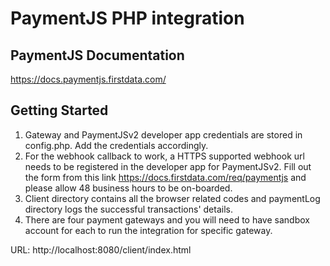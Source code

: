 # PaymentJS PHP integration

## PaymentJS Documentation

https://docs.paymentjs.firstdata.com/

## Getting Started

1. Gateway and PaymentJSv2 developer app credentials are stored in config.php. Add the credentials accordingly.
2. For the webhook callback to work, a HTTPS supported webhook url needs to be registered in the developer app for PaymentJSv2. Fill out the form from this link https://docs.firstdata.com/req/paymentjs and please allow 48 business hours to be on-boarded. 
3. Client directory contains all the browser related codes and paymentLog directory logs the successful transactions' details. 
4. There are four payment gateways and you will need to have sandbox account for each to run the integration for specific gateway.

URL: http://localhost:8080/client/index.html
